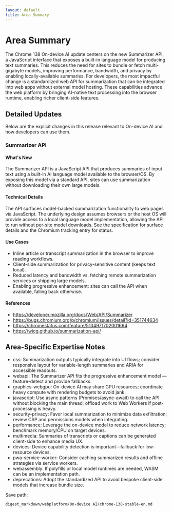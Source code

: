 ```yaml
---
layout: default
title: Area Summary
---
```


# Area Summary

The Chrome 138 On-device AI update centers on the new Summarizer API, a JavaScript interface that exposes a built-in language model for producing text summaries. This reduces the need for sites to bundle or fetch multi-gigabyte models, improving performance, bandwidth, and privacy by enabling locally-available summaries. For developers, the most impactful change is a standardized web API for summarization that can be integrated into web apps without external model hosting. These capabilities advance the web platform by bringing AI-native text processing into the browser runtime, enabling richer client-side features.

## Detailed Updates

Below are the explicit changes in this release relevant to On-device AI and how developers can use them.

### Summarizer API

#### What's New
The Summarizer API is a JavaScript API that produces summaries of input text using a built-in AI language model available to the browser/OS. By exposing this model via a standard API, sites can use summarization without downloading their own large models.

#### Technical Details
The API surfaces model-backed summarization functionality to web pages via JavaScript. The underlying design assumes browsers or the host OS will provide access to a local language model implementation, allowing the API to run without per-site model downloads. See the specification for surface details and the Chromium tracking entry for status.

#### Use Cases
- Inline article or transcript summarization in the browser to improve reading workflows.
- Client-side summarization for privacy-sensitive content (keeps text local).
- Reduced latency and bandwidth vs. fetching remote summarization services or shipping large models.
- Enabling progressive enhancement: sites can call the API when available, falling back otherwise.

#### References
- https://developer.mozilla.org/docs/Web/API/Summarizer
- https://bugs.chromium.org/p/chromium/issues/detail?id=351744634
- https://chromestatus.com/feature/5134971702001664
- https://wicg.github.io/summarization-api/

## Area-Specific Expertise Notes

- css: Summarization outputs typically integrate into UI flows; consider responsive layout for variable-length summaries and ARIA for accessible readouts.
- webapi: The Summarizer API fits the progressive enhancement model — feature-detect and provide fallbacks.
- graphics-webgpu: On-device AI may share GPU resources; coordinate heavy compute with rendering budgets to avoid jank.
- javascript: Use async patterns (Promises/async-await) to call the API without blocking the main thread; offload work to Web Workers if post-processing is heavy.
- security-privacy: Favor local summarization to minimize data exfiltration; review CSP and permissions models when integrating.
- performance: Leverage the on-device model to reduce network latency; benchmark memory/CPU on target devices.
- multimedia: Summaries of transcripts or captions can be generated client-side to enhance media UX.
- devices: Device capability detection is important—fallback for low-resource devices.
- pwa-service-worker: Consider caching summarized results and offline strategies via service workers.
- webassembly: If polyfills or local model runtimes are needed, WASM can be an implementation path.
- deprecations: Adopt the standardized API to avoid bespoke client-side models that increase bundle size.

Save path:
```text
digest_markdown/webplatform/On-device AI/chrome-138-stable-en.md

